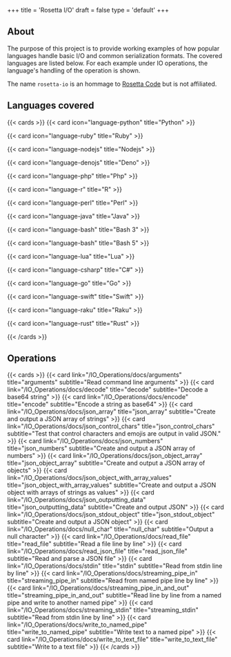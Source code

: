 +++
title = 'Rosetta I/O'
draft = false
type = 'default'
+++

## About

The purpose of this project is to provide working examples of how
popular languages handle basic I/O and common serialization formats. The
covered languages are listed below. For each example under IO
operations, the language's handling of the operation is shown.

The name `rosetta-io` is an hommage to [Rosetta
Code](https://rosettacode.org/wiki/Rosetta_Code) but is not affiliated.

## Languages covered
{{< cards >}}
{{< card icon="language-python" title="Python" >}}

{{< card icon="language-ruby" title="Ruby" >}}

{{< card icon="language-nodejs" title="Nodejs" >}}

{{< card icon="language-denojs" title="Deno" >}}

{{< card icon="language-php" title="Php" >}}

{{< card icon="language-r" title="R" >}}

{{< card icon="language-perl" title="Perl" >}}

{{< card icon="language-java" title="Java" >}}

{{< card icon="language-bash" title="Bash 3" >}}

{{< card icon="language-bash" title="Bash 5" >}}

{{< card icon="language-lua" title="Lua" >}}

{{< card icon="language-csharp" title="C#" >}}

{{< card icon="language-go" title="Go" >}}

{{< card icon="language-swift" title="Swift" >}}

{{< card icon="language-raku" title="Raku" >}}

{{< card icon="language-rust" title="Rust" >}}

{{< /cards >}}

## Operations

{{< cards >}}
{{< card  link="/IO_Operations/docs/arguments" title="arguments" subtitle="Read command line arguments" >}}
{{< card  link="/IO_Operations/docs/decode" title="decode" subtitle="Decode a base64 string" >}}
{{< card  link="/IO_Operations/docs/encode" title="encode" subtitle="Encode a string as base64" >}}
{{< card  link="/IO_Operations/docs/json_array" title="json_array" subtitle="Create and output a JSON array of strings" >}}
{{< card  link="/IO_Operations/docs/json_control_chars" title="json_control_chars" subtitle="Test that control characters and emojis are output in valid JSON." >}}
{{< card  link="/IO_Operations/docs/json_numbers" title="json_numbers" subtitle="Create and output a JSON array of numbers" >}}
{{< card  link="/IO_Operations/docs/json_object_array" title="json_object_array" subtitle="Create and output a JSON array of objects" >}}
{{< card  link="/IO_Operations/docs/json_object_with_array_values" title="json_object_with_array_values" subtitle="Create and output a JSON object with arrays of strings as values" >}}
{{< card  link="/IO_Operations/docs/json_outputting_data" title="json_outputting_data" subtitle="Create and output JSON" >}}
{{< card  link="/IO_Operations/docs/json_stdout_object" title="json_stdout_object" subtitle="Create and output a JSON object" >}}
{{< card  link="/IO_Operations/docs/null_char" title="null_char" subtitle="Output a null character" >}}
{{< card  link="/IO_Operations/docs/read_file" title="read_file" subtitle="Read a file line by line" >}}
{{< card  link="/IO_Operations/docs/read_json_file" title="read_json_file" subtitle="Read and parse a JSON file" >}}
{{< card  link="/IO_Operations/docs/stdin" title="stdin" subtitle="Read from stdin line by line" >}}
{{< card  link="/IO_Operations/docs/streaming_pipe_in" title="streaming_pipe_in" subtitle="Read from named pipe line by line" >}}
{{< card  link="/IO_Operations/docs/streaming_pipe_in_and_out" title="streaming_pipe_in_and_out" subtitle="Read line by line from a named pipe and write to another named pipe" >}}
{{< card  link="/IO_Operations/docs/streaming_stdin" title="streaming_stdin" subtitle="Read from stdin line by line" >}}
{{< card  link="/IO_Operations/docs/write_to_named_pipe" title="write_to_named_pipe" subtitle="Write text to a named pipe" >}}
{{< card  link="/IO_Operations/docs/write_to_text_file" title="write_to_text_file" subtitle="Write to a text file" >}}
{{< /cards >}}
